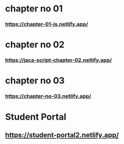 # chapter no 01
### https://chapter-01-js.netlify.app/


# chapter no 02
### https://jaca-script-chapter-02.netlify.app/

# chapter no 03
### https://chapter-no-03.netlify.app/

# Student Portal

## https://student-portal2.netlify.app/